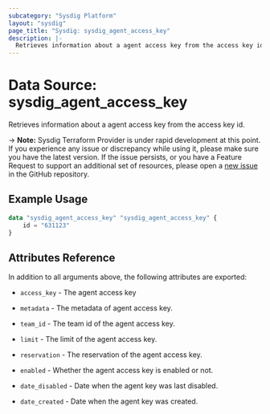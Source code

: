 ```yaml
---
subcategory: "Sysdig Platform"
layout: "sysdig"
page_title: "Sysdig: sysdig_agent_access_key"
description: |-
  Retrieves information about a agent access key from the access key id.
---
```


# Data Source: sysdig_agent_access_key

Retrieves information about a agent access key from the access key id.

-> **Note:** Sysdig Terraform Provider is under rapid development at this point. If you experience any issue or discrepancy while using it, please make sure you have the latest version. If the issue persists, or you have a Feature Request to support an additional set of resources, please open a [new issue](https://github.com/sysdiglabs/terraform-provider-sysdig/issues/new) in the GitHub repository.

## Example Usage

```terraform
data "sysdig_agent_access_key" "sysdig_agent_access_key" {
    id = "631123"
}
```

## Attributes Reference

In addition to all arguments above, the following attributes are exported:

* `access_key` - The agent access key

* `metadata` - The metadata of agent access key.

* `team_id` - The team id of the agent access key.

* `limit` - The limit of the agent access key.

* `reservation` - The reservation of the agent access key.

* `enabled` - Whether the agent access key is enabled or not.

* `date_disabled` - Date when the agent key was last disabled.

* `date_created` - Date when the agent key was created.



